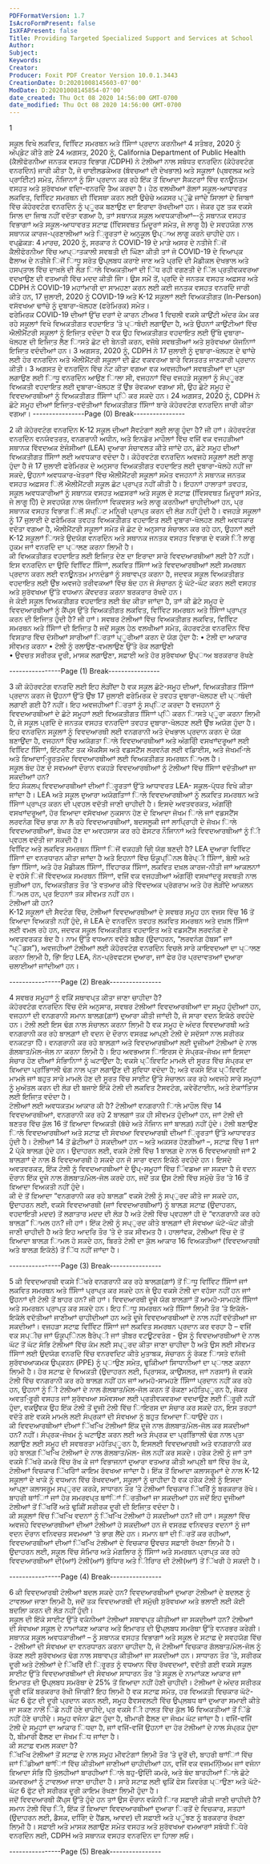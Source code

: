 ```yaml
---
PDFFormatVersion: 1.7
IsAcroFormPresent: false
IsXFAPresent: false
Title: Providing Targeted Specialized Support and Services at School
Author: 
Subject: 
Keywords: 
Creator: 
Producer: Foxit PDF Creator Version 10.0.1.3443
CreationDate: D:20201008145603-07'00'
ModDate: D:20201008145854-07'00'
date_created: Thu Oct 08 2020 14:56:00 GMT-0700
date_modified: Thu Oct 08 2020 14:56:00 GMT-0700
---
```

 
 
 
  1 
 
ਸਕੂਲ ਵਿਖੇ ਲਕਵਿਤ, ਵਿਵਿਿਟ ਸਮਰਥਨ ਅਤੇ ਸੇਿਾਿਾਾਂ ਪ੍ਰਦਾਨ ਕਰਨੀਆਾਂ 
4 ਸਤੰਬਰ, 2020 ਨੂੰ ਅੱਪ੍ਡੇਟ ਕੀਤੇ ਗਏ 
24 ਅਗਸਤ, 2020 ਨੂੰ, California Department of Public Health (ਕੈਲੀਫੋਰਨੀਆ ਜਨਤਕ ਵਸਹਤ ਵਿਭਾਗ 
/CDPH) ਨੇ ਟੋਲੀਆਾਂ ਨਾਲ ਸਬੰਧਤ ਵਨਰਦੇਿਨ (ਕੋਹੋਰਵਟੰਗ ਵਨਰਦੇਿਨ) ਜਾਰੀ ਕੀਤਾ ਹੈ, ਜੋ ਚਾਈਲਡਕੇਅਰ (ਬੱਵਚਆਾਂ ਦੀ 
ਦੇਖਭਾਲ) ਅਤੇ ਸਕੂਲਾਾਂ (ਪ੍ਬਵਲਕ ਅਤੇ ਪ੍ਰਾਈਿੇਟ) ਸਮੇਤ, ਨੌਜਿਾਨਾਾਂ ਨੂੰ ਸੇਿਾ ਪ੍ਰਦਾਨ ਕਰ ਰਹੇ ਇੱਕ ਤੋਂ ਵ਼ਿਆਦਾ ਸੈਕਟਰਾਾਂ ਵਿੱਚ 
ਵਨਊਨਤਮ ਵਸਹਤ ਅਤੇ ਸੁਰੱਵਖਆ ਵਦਿਾ-ਵਨਰਦੇਿ ਤੈਅ ਕਰਦਾ ਹੈ। ਹੇਠ ਵਲਖੀਆਾਂ ਗੱਲਾਾਂ ਸਕੂਲ-ਆਧਾਵਰਤ ਲਕਵਿਤ, ਵਿਵਿਿਟ 
ਸਮਰਥਨ ਦੀ ਵਿਿਸਥਾ ਕਰਨ ਲਈ ਉਚੇਚੇ ਅਕਸਰ ਪ੍ੁੱਛੇ ਜਾਾਂਦੇ ਸਿਾਲਾਾਂ ਦੇ ਜਿਾਬਾਾਂ ਵਿੱਚ ਕੋਹੋਰਵਟੰਗ ਵਨਰਦੇਿਨ ਨੂੰ ਪ੍ੂਰਕ 
ਬਣਾਉਣ ਦਾ ਇਰਾਦਾ ਰੱਖਦੀਆਾਂ ਹਨ।  ਜੇਕਰ ਹੁਣ ਤਕ ਵਕਸੇ ਸਿਾਲ ਦਾ ਜਿਾਬ ਨਹੀਂ ਵਦੱਤਾ ਵਗਆ ਹੈ, ਤਾਾਂ ਸਥਾਨਕ ਸਕੂਲ 
ਅਵਧਕਾਰੀਆਾਂ–-ਨੂੰ ਸਥਾਨਕ ਵਸਹਤ ਵਿਭਾਗਾਾਂ ਅਤੇ ਸਕੂਲ-ਆਧਾਵਰਤ ਸਟਾਫ਼ (ਵਿਿਸਵਥਤ ਮ਼ਿਦੂਰਾਾਂ ਸਮੇਤ, ਜੇ ਲਾਗੂ ਹੈ) ਦੇ 
ਸਵਹਯੋਗ ਨਾਲ ਸਥਾਨਕ ਕਾਰਜ-ਪ੍ਰਣਾਲੀਆਾਂ ਅਤੇ ਼ਿਰੂਰਤਾਾਂ ਦੇ ਅਨੁਕੂਲ ਉਪ੍ਾਅ ਲਾਗੂ ਕਰਨੇ ਚਾਹੀਦੇ  ਹਨ।  
ਵਪ੍ਛੋਕੜ: 4 ਮਾਰਚ, 2020 ਨੂੰ, ਸਰਕਾਰ ਨੇ COVID-19 ਦੇ ਮਾੜੇ ਅਸਰ ਦੇ ਨਤੀਜੇ ਿਜੋਂ ਕੈਲੀਫੋਰਨੀਆ ਵਿੱਚ ਆਪ੍ਾਤਕਾਲੀ 
ਸਵਥਤੀ ਦੀ ਘੋਿਣਾ ਕੀਤੀ ਤਾਾਂ ਜੋ COVID-19 ਦੇ ਵਿਆਪ੍ਕ ਫੈਲਾਅ ਦੇ ਨਤੀਜੇ ਿਜੋਂ ਿਾਧੂ ਸਰੋਤ ਉਪ੍ਲਬਧ ਕਰਾਏ ਜਾਣ ਅਤੇ 
ਪ੍ਰਦੇਿ ਦੀ ਮੈਡੀਕਲ ਦੇਖਭਾਲ ਅਤੇ ਹਸਪ੍ਤਾਲ ਵਿੱਚ ਦਾਖ਼ਲੇ ਦੀ ਲੋੜ ਿਾਲੇ ਵਿਅਕਤੀਆਾਂ ਦੀ ਿੱਧ ਰਹੀ ਵਗਣਤੀ ਦੇ ਿੱਲ 
ਪ੍ਰਤੀਵਕਵਰਆ ਵਦਖਾਉਣ ਦੀ ਵਤਆਰੀ ਵਿੱਚ ਮਦਦ ਕੀਤੀ ਜਾਿੇ। ਉਸ ਸਮੇਂ ਤੋਂ, ਪ੍ਰਦੇਿ ਦੇ ਜਨਤਕ ਵਸਹਤ ਅਫ਼ਸਰ ਅਤੇ CDPH 
ਨੇ COVID-19 ਮਹਾਾਂਮਾਰੀ ਦਾ ਸਾਮਹਣਾ ਕਰਨ ਲਈ ਕਈ ਜਨਤਕ ਵਸਹਤ ਵਨਰਦੇਿ ਜਾਰੀ ਕੀਤੇ ਹਨ, 17 ਜੁਲਾਈ, 2020 ਨੂੰ 
COVID-19 ਅਤੇ K-12 ਸਕੂਲਾਾਂ ਲਈ ਵਿਅਕਤੀਗਤ (In-Person) ਵਸੱਵਖਆ ਢਾਾਂਚੇ ਨੂੰ ਦੁਬਾਰਾ-ਖੋਲਹਣ (ਫਰੇਮਿਰਕ) ਸਮੇਤ।   
ਫਰੇਮਿਰਕ COVID-19 ਦੀਆਾਂ ਉੱਚ ਦਰਾਾਂ ਦੇ ਕਾਰਨ ਟੀਅਰ 1 ਵਿਚਲੀ ਵਕਸੇ ਕਾਉਂਟੀ ਅੰਦਰ ਕੰਮ ਕਰ ਰਹੇ ਸਕੂਲਾਾਂ ਵਿਖੇ 
ਵਿਅਕਤੀਗਤ ਵਹਦਾਇਤ ‘ਤੇ ਪ੍ਾਬੰਦੀ ਲਗਾਉਂਦਾ ਹੈ, ਅਤੇ ਉਹਨਾਾਂ ਕਾਉਂਟੀਆਾਂ ਵਿੱਚ ਐਲੀਮੈਂਟਰੀ ਸਕੂਲਾਾਂ ਨੂੰ ਇਜਾ਼ਿਤ ਵਦੰਦਾ ਹੈ ਵਕ 
ਉਹ ਵਿਅਕਤੀਗਤ ਵਹਦਾਇਤ ਲਈ ਉੱਥੇ ਦੁਬਾਰਾ-ਖੋਲਹਣ ਦੀ ਇਜਾ਼ਿਤ ਲੈਣ ਿਾਸਤੇ ਛੋਟ ਦੀ ਬੇਨਤੀ ਕਰਨ, ਵਜੱਥੇ ਸਵਥਤੀਆਾਂ 
ਅਤੇ ਸੁਰੱਵਖਆ ਯੋਜਨਾਿਾਾਂ ਇਜਾ਼ਿਤ ਵਦੰਦੀਆਾਂ ਹਨ।  3 ਅਗਸਤ, 2020 ਨੂੰ, CDPH ਨੇ 17 ਜੁਲਾਈ ਨੂੰ ਦੁਬਾਰਾ-ਖੋਲਹਣ ਦੇ 
ਢਾਾਂਚੇ ਲਈ ਹੋਰ ਵਨਰਦੇਿਨ ਅਤੇ ਐਲੀਮੈਂਟਰੀ ਸਕੂਲਾਾਂ ਦੀ ਛੋਟ ਵਕਵਰਆ ਬਾਰੇ ਵਿਸਤਰਤ ਜਾਣਕਾਰੀ ਪ੍ਰਦਾਨ ਕੀਤੀ। 3 ਅਗਸਤ ਦੇ 
ਵਨਰਦੇਿਨ ਵਿੱਚ ਨੋਟ ਕੀਤਾ ਵਗਆ ਵਕ ਅਵਜਹੀਆਾਂ ਸਵਥਤੀਆਾਂ ਦਾ ਪ੍ਤਾ ਲਗਾਉਣ ਲਈ ਿਾਧੂ ਵਨਰਦੇਿਨ ਆਉਣ ਿਾਲਾ ਸੀ, 
ਵਜਹਨਾਾਂ ਵਿੱਚ ਵਜਹੜੇ ਸਕੂਲਾਾਂ ਨੂੰ ਸੰਪ੍ੂਰਣ ਵਿਅਕਤੀ ਵਹਦਾਇਤ ਲਈ ਦੁਬਾਰਾ-ਖੋਲਹਣ ਤੋਂ ਉੰਝ ਰੋਵਕਆ ਵਗਆ ਸੀ, ਉਹ ਛੋਟੇ ਸਮੂਹ 
ਦੇ ਵਿਵਦਆਰਥੀਆਾਂ ਨੂੰ ਵਿਅਕਤੀਗਤ ਸੇਿਾਿਾਾਂ ਪ੍ੇਿ ਕਰ ਸਕਦੇ ਹਨ।   24 ਅਗਸਤ, 2020 ਨੂੰ, CDPH ਨੇ ਛੋਟੇ ਸਮੂਹ ਦੀਆਾਂ 
ਇਜਾ਼ਿਤ-ਵਦੱਤੀਆਾਂ ਵਿਅਕਤੀਗਤ ਸੇਿਾਿਾਾਂ ਬਾਰੇ ਕੋਹੋਰਵਟੰਗ ਵਨਰਦੇਿਨ ਜਾਰੀ ਕੀਤਾ ਵਗਆ। 
----------------Page (0) Break----------------
 
 
 
  2 
ਕੀ ਕੋਹੋਰਵਟੰਗ ਵਨਰਦੇਿਨ K-12 ਸਕੂਲ ਦੀਆਾਂ ਸੈਵਟੰਗਾਾਂ ਲਈ ਲਾਗੂ ਹੁੰਦਾ ਹੈ? 
ਜੀ ਹਾਾਂ। ਕੋਹੋਰਵਟੰਗ ਵਨਰਦੇਿਨ ਵਨਯੰਵਤਰਤ, ਵਨਗਰਾਨੀ ਅਧੀਨ, ਅਤੇ ਇਨਡੋਰ ਮਾਹੌਲਾਾਂ ਵਿੱਚ ਵਜਿੇਂ ਵਕ ਵਜਹੜੀਆਾਂ ਸਥਾਨਕ 
ਵਿੱਵਦਅਕ ਏਜੰਸੀਆਾਂ (LEA) ਦੁਆਰਾ ਸੰਚਾਵਲਤ ਕੀਤੇ ਜਾਾਂਦੇ ਹਨ, ਛੋਟੇ ਸਮੂਹ ਦੀਆਾਂ ਵਿਅਕਤੀਗਤ ਸੇਿਾਿਾਾਂ ਲਈ ਅਵਧਕਾਰ 
ਵਦੰਦਾ ਹੈ। ਕੋਹੋਰਵਟੰਗ ਵਨਰਦੇਿਨ ਅਵਜਹੇ ਸਕੂਲਾਾਂ ਲਈ ਲਾਗੂ ਹੁੰਦਾ ਹੈ ਜੋ 17 ਜੁਲਾਈ ਫਰੇਮਿਰਕ ਦੇ ਅਨੁਸਾਰ ਵਿਅਕਤੀਗਤ 
ਵਹਦਾਇਤ ਲਈ ਦੁਬਾਰਾ-ਖੋਲਹੇ ਨਹੀਂ ਜਾ ਸਕਦੇ, ਉਹਨਾਾਂ ਅਵਧਕਾਰ-ਖੇਤਰਾਾਂ ਵਿੱਚ ਐਲੀਮੈਂਟਰੀ ਸਕੂਲਾਾਂ ਸਮੇਤ ਵਜਹਨਾਾਂ ਨੇ ਸਥਾਨਕ 
ਜਨਤਕ ਵਸਹਤ ਅਫ਼ਸਰ ਿਲੋਂ ਐਲੀਮੈਂਟਰੀ ਸਕੂਲ ਛੋਟ ਪ੍ਰਾਪ੍ਤ ਨਹੀਂ ਕੀਤੀ ਹੈ। ਇਹਨਾਾਂ ਹਾਲਾਤਾਾਂ ਤਵਹਤ, ਸਕੂਲ ਅਵਧਕਾਰੀਆਾਂ ਨੂੰ 
ਸਥਾਨਕ ਵਸਹਤ ਅਫ਼ਸਰਾਾਂ ਅਤੇ ਸਕੂਲ ਦੇ ਸਟਾਫ਼ (ਵਿਿਸਵਥਤ ਮ਼ਿਦੂਰਾਾਂ ਸਮੇਤ, ਜੇ ਲਾਗੂ ਹੋਿੇ) ਦੇ ਸਵਹਯੋਗ ਨਾਲ ਯੋਜਨਾਿਾਾਂ 
ਵਿਕਵਸਤ ਅਤੇ ਲਾਗੂ ਕਰਨੀਆਾਂ ਚਾਹੀਦੀਆਾਂ ਹਨ, ਪ੍ਰ ਸਥਾਨਕ ਵਸਹਤ ਵਿਭਾਗ ਿਲੋਂ ਸਪ੍ਿਟ ਮਨ਼ਿੂਰੀ ਪ੍ਰਾਪ੍ਤ ਕਰਨ ਦੀ ਲੋੜ 
ਨਹੀਂ ਹੁੰਦੀ ਹੈ। 
ਵਜਹੜੇ ਸਕੂਲਾਾਂ ਨੂੰ 17 ਜੁਲਾਈ ਦੇ ਫਰੇਮਿਰਕ ਤਵਹਤ ਵਿਅਕਤੀਗਤ ਵਹਦਾਇਤ ਲਈ ਦੁਬਾਰਾ-ਖੋਲਹਣ ਲਈ ਅਵਧਕਾਰ ਵਦੱਤਾ ਵਗਆ 
ਹੈ, ਐਲੀਮੈਂਟਰੀ ਸਕੂਲਾਾਂ ਸਮੇਤ ਜੋ ਛੋਟ ਦੇ ਅਨੁਸਾਰ ਸੰਚਾਲਨ ਕਰ ਰਹੇ ਹਨ, ਉਹਨਾਾਂ ਲਈ K-12 ਸਕੂਲਾਾਂ ਿਾਸਤੇ ਉਦਯੋਗ 
ਵਨਰਦੇਿਨ ਅਤੇ ਸਥਾਨਕ ਜਨਤਕ ਵਸਹਤ ਵਿਭਾਗ ਦੇ ਵਕਸੇ ਿੀ ਲਾਗੂ ਹੁਕਮ ਜਾਾਂ ਵਨਰਦੇਿ ਦਾ ਪ੍ਾਲਣ ਕਰਨਾ ਲਾ਼ਿਮੀ ਹੈ।  
ਕੀ ਵਿਅਕਤੀਗਤ ਵਹਦਾਇਤ ਲਈ ਇਜਾ਼ਿਤ ਦੇਣ ਦਾ ਇਰਾਦਾ ਸਾਰੇ ਵਿਵਦਆਰਥੀਆਾਂ ਲਈ ਹੈ? 
ਨਹੀਂ। ਇਸ ਵਨਰਦੇਿਨ ਦਾ ਉਦੇਿ ਵਿਵਿਿਟ ਸੇਿਾਿਾਾਂ, ਲਕਵਿਤ ਸੇਿਾਿਾਾਂ ਅਤੇ ਵਿਵਦਆਰਥੀਆਾਂ ਲਈ ਸਮਰਥਨ ਪ੍ਰਦਾਨ ਕਰਨ 
ਲਈ ਵਨਊਨਤਮ ਮਾਨਦੰਡਾਾਂ ਨੂੰ ਸਥਾਵਪ੍ਤ ਕਰਨਾ ਹੈ, ਜਦਵਕ ਸਕੂਲ ਵਿਅਕਤੀਗਤ ਵਹਦਾਇਤ ਲਈ ਉੰਝ ਅਵਜਹੇ ਤਰੀਵਕਆਾਂ ਵਿੱਚ 
ਬੰਦ ਹਨ ਜੋ ਸੰਚਾਰਨ ਨੂੰ ਘੱਟੋ-ਘੱਟ ਕਰਨ ਲਈ ਵਸਹਤ ਅਤੇ ਸੁਰੱਵਖਆ ਉੱਤੇ ਵਧਆਨ ਕੇਂਵਦਰਤ ਕਰਨਾ ਬਰਕਰਾਰ ਰੱਖਦੇ ਹਨ।  
ਜੇ ਕੋਈ ਸਕੂਲ ਵਿਅਕਤੀਗਤ ਵਹਦਾਇਤ ਲਈ ਬੰਦ ਕੀਤਾ ਜਾਾਂਦਾ ਹੈ, ਤਾਾਂ ਕੀ ਛੋਟੇ ਸਮੂਹ ਦੇ ਵਿਵਦਆਰਥੀਆਾਂ ਨੂੰ ਕੈਂਪ੍ਸ ਉੱਤੇ 
ਵਿਅਕਤੀਗਤ ਲਕਵਿਤ, ਵਿਵਿਿਟ ਸਮਰਥਨ ਅਤੇ ਸੇਿਾਿਾਾਂ ਪ੍ਰਾਪ੍ਤ ਕਰਨ ਦੀ ਇਜਾ਼ਿਤ ਹੁੰਦੀ ਹੈ? 
ਜੀ ਹਾਾਂ। ਸਵਥਰ ਟੋਲੀਆਾਂ ਵਿੱਚ ਵਿਅਕਤੀਗਤ ਲਕਵਿਤ, ਵਿਵਿਿਟ ਸਮਰਥਨ ਅਤੇ ਸੇਿਾਿਾਾਂ ਦੀ ਇਜਾ਼ਿਤ ਹੈ ਜਦੋਂ ਸਕੂਲ ਹੇਠ 
ਵਲਖੀਆਾਂ ਸਮੇਤ, ਕੋਹਰਵਟੰਗ ਵਨਰਦੇਿਨ ਵਿੱਚ ਵਿਸਤਾਰ ਵਿੱਚ ਦੱਸੀਆਾਂ ਸਾਰੀਆਾਂ ਿਰਤਾਾਂ ਪ੍ੂਰੀਆਾਂ ਕਰਨ ਦੇ ਯੋਗ ਹੁੰਦਾ ਹੈ: 
• ਟੋਲੀ ਦਾ ਆਕਾਰ ਸੀਵਮਤ ਕਰਨਾ 
• ਟੋਲੀ ਨੂੰ ਰਲਾਉਣ-ਵਮਲਾਉਣ ਉੱਤੇ ਰੋਕ ਲਗਾਉਣੀ  
• ਉਵਚਤ ਸਰੀਰਕ ਦੂਰੀ, ਮਾਸਕ ਲਗਾਉਣਾ, ਸਫ਼ਾਈ ਅਤੇ ਹੋਰ ਸੁਰੱਵਖਆ ਉਪ੍ਾਅ ਬਰਕਰਾਰ ਰੱਖਣੇ  
 
 
----------------Page (1) Break----------------
 
 
 
  3 
ਕੀ ਕੋਹੋਰਵਟੰਗ ਵਨਰਦੇਿ ਲਈ ਇਹ ਲੋੜੀਂਦਾ ਹੈ ਵਕ ਸਕੂਲ ਛੋਟੇ-ਸਮੂਹ ਦੀਆਾਂ, ਵਿਅਕਤੀਗਤ ਸੇਿਾਿਾਾਂ ਪ੍ਰਦਾਨ ਕਰਨ ਜੇ ਉਹਨਾਾਂ 
ਉੱਤੇ ਉੰਝ 17 ਜੁਲਾਈ ਫਰੇਮਿਰਕ ਦੇ ਤਵਹਤ ਦੁਬਾਰਾ-ਖੋਲਹਣ ਦੀ ਪ੍ਾਬੰਦੀ ਲਗਾਈ ਗਈ ਹੈ? 
ਨਹੀਂ। ਇਹ ਅਵਜਹੀਆਾਂ ਿਰਤਾਾਂ ਨੂੰ ਸਪ੍ਿਟ ਕਰਦਾ ਹੈ ਵਜਹਨਾਾਂ ਨੂੰ ਵਿਵਦਆਰਥੀਆਾਂ ਦੇ ਛੋਟੇ ਸਮੂਹਾਾਂ ਲਈ ਵਿਅਕਤੀਗਤ ਸੇਿਾਿਾਾਂ ਪ੍ੇਿ 
ਕਰਨ ਿਾਸਤੇ ਪ੍ੂਰਾ ਕਰਨਾ ਲਾ਼ਿਮੀ ਹੈ, ਜੇ ਸਕੂਲ ਪ੍ਰਦੇਿ ਦੇ ਜਨਤਕ ਵਸਹਤ ਵਨਰਦੇਿਾਾਂ ਤਵਹਤ ਦੁਬਾਰਾ-ਖੋਲਹਣ ਲਈ ਉੰਝ ਅਯੋਗ 
ਹੁੰਦਾ ਹੈ। ਇਹ ਵਨਰਦੇਿਨ ਸਕੂਲਾਾਂ ਨੂੰ ਵਿਵਦਆਰਥੀ ਲਈ ਵਨਗਰਾਨੀ ਅਤੇ ਦੇਖਭਾਲ ਪ੍ਰਦਾਨ ਕਰਨ ਦੇ ਯੋਗ ਬਣਾਉਂਦਾ ਹੈ, ਵਜਹਨਾਾਂ 
ਵਿੱਚ ਅਯੋਗਤਾ ਿਾਲੇ ਵਿਵਦਆਰਥੀਆਾਂ ਅਤੇ ਅੰਗਰੇ਼ਿੀ ਵਸਖਾਾਂਦਰੂਆਾਂ ਲਈ ਵਿਵਿਿਟ ਸੇਿਾਿਾਾਂ, ਇੰਟਰਨੈੱਟ ਤਕ ਐਕਸੈਸ ਅਤੇ 
ਵਡਸਟੈਂਸ ਲਰਵਨੰਗ ਲਈ ਵਡਿਾਈਸ, ਅਤੇ ਜੋਖਮ-ਿਾਲੇ ਅਤੇ ਵ਼ਿਆਦਾ-਼ਿਰੂਰਤਮੰਦ ਵਿਵਦਆਰਥੀਆਾਂ ਲਈ ਵਿਅਕਤੀਗਤ 
ਸਮਰਥਨ ਿਾਮਲ ਹੈ।  
ਸਕੂਲ ਬੰਦ ਹੋਣ ਦੇ ਸਵਮਆਾਂ ਦੌਰਾਨ ਵਕਹੜੇ ਵਿਵਦਆਰਥੀਆਾਂ ਨੂੰ ਟੋਲੀਆਾਂ ਵਿੱਚ ਸੇਿਾਿਾਾਂ ਵਦੱਤੀਆਾਂ ਜਾ ਸਕਦੀਆਾਂ ਹਨ?  
ਇਹ ਸੰਕਲਪ੍ ਵਿਵਦਆਰਥੀਆਾਂ ਦੀਆਾਂ ਼ਿਰੂਰਤਾਾਂ ਉੱਤੇ ਆਧਾਵਰਤ LEA- ਸਕੂਲ-ਪ੍ੱਧਰ ਵਿਖੇ ਕੀਤਾ ਜਾਾਂਦਾ ਹੈ। LEA ਅਤੇ ਸਕੂਲ 
ਦੁਆਰਾ ਅਯੋਗਤਾਿਾਾਂ ਿਾਲੇ ਵਿਵਦਆਰਥੀਆਾਂ ਨੂੰ ਲਕਵਿਤ ਸਮਰਥਨ ਅਤੇ ਸੇਿਾਿਾਾਂ ਪ੍ਰਾਪ੍ਤ ਕਰਨ ਦੀ ਪ੍ਵਹਲ ਵਦੱਤੀ ਜਾਣੀ ਚਾਹੀਦੀ 
ਹੈ।  ਇਸਦੇ ਅਵਤਵਰਕਤ, ਅੰਗਰੇ਼ਿੀ ਵਸਖਾਾਂਦਰੂਆਾਂ, ਹੋਰ ਵ਼ਿਆਦਾ ਵਸੱਵਖਆ ਨੁਕਸਾਨ ਹੋਣ ਦੇ ਵ਼ਿਆਦਾ ਜੋਖਮ ਿਾਲੇ ਜਾਾਂ ਵਡਸਟੈਂਸ 
ਲਰਵਨੰਗ ਵਿੱਚ ਭਾਗ ਨਾ ਲੈ ਰਹੇ ਵਿਵਦਆਰਥੀਆਾਂ, ਬਦਸਲੂਕੀ ਜਾਾਂ ਲਾਪ੍ਰਿਾਹੀ ਦੇ ਜੋਖਮ ਿਾਲੇ ਵਿਵਦਆਰਥੀਆਾਂ, ਬੇਘਰ ਹੋਣ ਦਾ 
ਅਵਹਸਾਸ ਕਰ ਰਹੇ ਫੋਸਟਰ ਨੌਜਿਾਨਾਾਂ ਅਤੇ ਵਿਵਦਆਰਥੀਆਾਂ ਨੂੰ ਿੀ ਪ੍ਵਹਲ ਵਦੱਤੀ ਜਾ ਸਕਦੀ ਹੈ।   
ਵਿਵਿਿਟ ਅਤੇ ਲਕਵਿਤ ਸਮਰਥਨ ਸੇਿਾਿਾਾਂ ਿਜੋਂ ਵਕਹੜੀ ਚੀ਼ਿ ਯੋਗ ਬਣਦੀ ਹੈ? 
LEA ਦੁਆਰਾ ਵਿਵਿਿਟ ਸੇਿਾਿਾਾਂ ਦਾ ਵਨਰਧਾਰਨ ਕੀਤਾ ਜਾਾਂਦਾ ਹੈ ਅਤੇ ਇਹਨਾਾਂ ਵਿੱਚ ਓਕੂਪ੍ੇਿਨਲ ਥੈਰੇਪ੍ੀ ਸੇਿਾਿਾਾਂ, ਬੋਲੀ ਅਤੇ 
ਭਾਿਾ ਸੇਿਾਿਾਾਂ, ਅਤੇ ਹੋਰ ਮੈਡੀਕਲ ਸੇਿਾਿਾਾਂ, ਵਿਿਹਾਰਕ ਸੇਿਾਿਾਾਂ, ਲਕਵਿਤ ਦਖ਼ਲ ਕਾਰਜ-ਨੀਤੀ ਜਾਾਂ ਆਕਲਨਾਾਂ ਦੇ ਵਹੱਸੇ ਿਜੋਂ 
ਵਿੱਵਦਅਕ ਸਮਰਥਨ ਸੇਿਾਿਾਾਂ, ਵਜਿੇਂ ਵਕ ਵਜਹੜੀਆਾਂ ਅੰਗਰੇ਼ਿੀ ਵਸਖਾਾਂਦਰੂ ਸਵਥਤੀ ਨਾਲ ਜੁੜੀਆਾਂ ਹਨ, ਵਿਅਕਤੀਗਤ ਤੌਰ ‘ਤੇ 
ਵਤਆਰ ਕੀਤੇ ਵਿੱਵਦਅਕ ਪ੍ਰੋਗਰਾਮ ਅਤੇ ਹੋਰ ਲੋੜੀਂਦੇ ਆਕਲਨ ਿਾਮਲ ਹਨ, ਪ੍ਰ ਇਹਨਾਾਂ ਤਕ ਸੀਵਮਤ ਨਹੀਂ ਹਨ।  
ਟੋਲੀਆਾਂ ਕੀ ਹਨ?  
K-12 ਸਕੂਲਾਾਂ ਦੀ ਸੈਵਟੰਗ ਵਿੱਚ, ਟੋਲੀਆਾਂ ਵਿਵਦਆਰਥੀਆਾਂ ਦੇ ਸਵਥਰ ਸਮੂਹ ਹਨ ਵਜਸ ਵਿੱਚ 16 ਤੋਂ ਵ਼ਿਆਦਾ ਵਿਅਕਤੀ ਨਹੀਂ 
ਹੁੰਦੇ, ਜੋ LEA ਦੇ ਵਨਰਦੇਿਨ ਤਵਹਤ ਲਕਵਿਤ ਸਮਰਥਨ ਅਤੇ ਦਖ਼ਲ ਸੇਿਾਿਾਾਂ ਲਈ ਵਮਲ ਰਹੇ ਹਨ, ਜਦਵਕ ਸਕੂਲ ਵਿਅਕਤੀਗਤ 
ਵਹਦਾਇਤ ਅਤੇ ਵਡਸਟੈਂਸ ਲਰਵਨੰਗ ਦੇ ਅਵਤਵਰਕਤ ਬੰਦ ਹੈ। ਨਾਮ ਉੱਤੇ ਵਧਆਨ ਵਦੱਤੇ ਬਗੈਰ (ਉਦਾਹਰਨ, “ਲਰਵਨੰਗ ਹੱਬਸ” ਜਾਾਂ 
“ਪ੍ੋਡਸ”), ਅਵਜਹੀਆਾਂ ਟੋਲੀਆਾਂ ਲਈ ਕੋਹੋਰਵਟੰਗ ਵਨਰਦੇਿਨ ਵਿਚਲੇ ਸਾਰੇ ਕਾਇਵਦਆਾਂ ਦਾ ਪ੍ਾਲਣ ਕਰਨਾ ਲਾ਼ਿਮੀ ਹੈ, ਭਾਿੇਂ ਇਹ 
LEA, ਨੋਨ-ਪ੍ਰੋਵਫਟਸ ਦੁਆਰਾ, ਜਾਾਂ ਫੇਰ ਹੋਰ ਪ੍ਰਦਾਵਤਆਾਂ ਦੁਆਰਾ ਚਲਾਈਆਾਂ ਜਾਾਂਦੀਆਾਂ ਹਨ। 
 
 
----------------Page (2) Break----------------
 
 
 
  4 
ਸਵਥਰ ਸਮੂਹਾਾਂ ਨੂੰ ਵਕਿੇਂ ਸਥਾਵਪ੍ਤ ਕੀਤਾ ਜਾਣਾ ਚਾਹੀਦਾ ਹੈ?   
ਕੋਹੋਰਵਟੰਗ ਵਨਰਦੇਿਨ ਵਿੱਚ ਦੱਸੇ ਅਨੁਸਾਰ, ਸਵਥਰ ਟੋਲੀਆਾਂ ਵਿਵਦਆਰਥੀਆਾਂ ਦਾ ਸਮੂਹ ਹੁੰਦੀਆਾਂ ਹਨ, ਵਜਹਨਾਾਂ ਦੀ ਵਨਗਰਾਨੀ 
ਸਮਾਨ ਬਾਲਗ਼(ਗ਼ਾਾਂ) ਦੁਆਰਾ ਕੀਤੀ ਜਾਾਂਦੀ ਹੈ, ਜੋ ਸਾਰਾ ਵਦਨ ਇਕੱਠੇ ਰਵਹੰਦੇ ਹਨ। ਟੋਲੀ ਲਈ ਇਸ ਢੰਗ ਨਾਲ ਸੰਚਾਲਨ ਕਰਨਾ 
ਲਾ਼ਿਮੀ ਹੈ ਵਕ ਸਮੂਹ ਦੇ ਅੰਦਰ ਵਿਵਦਆਰਥੀ ਅਤੇ ਵਨਗਰਾਨੀ ਕਰ ਰਹੇ ਬਾਲਗ਼ਾਾਂ ਦੀ ਵਦਨ ਦੇ ਦੌਰਾਨ ਵਸਰਫ਼ ਆਪ੍ਣੀ ਟੋਲੀ ਦੇ 
ਸਦੱਸਾਾਂ ਨਾਲ ਸਰੀਰਕ ਵਨਕਟਤਾ ਹੋਿੇ।  ਵਨਗਰਾਨੀ ਕਰ ਰਹੇ ਬਾਲਗ਼ਾਾਂ ਅਤੇ ਵਿਵਦਆਰਥੀਆਾਂ ਲਈ ਦੂਜੀਆਾਂ ਟੋਲੀਆਾਂ ਦੇ ਨਾਲ 
ਗੱਲਬਾਤ/ਮੇਲ-ਜੋਲ ਨਾ ਕਰਨਾ ਲਾ਼ਿਮੀ ਹੈ। ਇਹ ਅਵਭਆਸ ਿਾਇਰਸ ਦੇ ਸੰਪ੍ਰਕ-ਜੋਖਮ ਜਾਾਂ ਇਸਦਾ ਸੰਚਾਰ ਹੋਣ ਦੀਆਾਂ 
ਸੰਭਾਿਨਾਿਾਾਂ ਨੂੰ ਘਟਾਉਂਦਾ ਹੈ; ਵਕਸੇ ਪ੍ੋਵ਼ਿਵਟਿ ਮਾਮਲੇ ਦੀ ਸੂਰਤ ਵਿੱਚ ਸੰਪ੍ਰਕ ਦਾ ਵ਼ਿਆਦਾ ਪ੍ਰਭਾਿਿਾਲੀ ਢੰਗ ਨਾਲ ਪ੍ਤਾ 
ਲਗਾਉਣ ਦੀ ਸੁਵਿਧਾ ਵਦੰਦਾ ਹੈ; ਅਤੇ ਵਕਸੇ ਇੱਕ ਪ੍ੋਵ਼ਿਵਟਿ ਮਾਮਲੇ ਜਾਾਂ ਬਹੁਤ ਸਾਰੇ ਮਾਮਲੇ ਹੋਣ ਦੀ ਸੂਰਤ ਵਿੱਚ ਸਾਈਟ ਉੱਤੇ 
ਸੰਚਾਲਨ ਕਰ ਰਹੇ ਅਵਜਹੇ ਸਾਰੇ ਸਮੂਹਾਾਂ ਨੂੰ ਮੁਅੱਤਲ ਕਰਨ ਦੀ ਲੋੜ ਦੀ ਬਜਾਏ ਇੱਕੋ ਟੋਲੀ ਦੀ ਲਕਵਿਤ ਟੈਸਵਟੰਗ, ਕਵੇਰੇਂਟਾਈਨ, 
ਅਤੇ ਏਕਾਾਂਤਿਾਸ ਲਈ ਇਜਾ਼ਿਤ ਵਦੰਦਾ ਹੈ।  
ਟੋਲੀਆਾਂ ਲਈ ਅਵਧਕਤਮ ਆਕਾਰ ਕੀ ਹੈ? 
ਟੋਲੀਆਾਂ ਵਨਗਰਾਨੀ ਿਾਲੇ ਮਾਹੌਲ ਵਿੱਚ 14 ਵਿਵਦਆਰਥੀਆਾਂ, ਵਨਗਰਾਨੀ ਕਰ ਰਹੇ 2 ਬਾਲਗਾਾਂ ਤਕ ਹੀ ਸੀਵਮਤ ਹੁੰਦੀਆਾਂ ਹਨ, ਜਾਾਂ 
ਟੋਲੀ ਦੀ ਬਣਤਰ ਵਿੱਚ ਕੁੱਲ 16 ਤੋਂ ਵ਼ਿਆਦਾ ਵਿਅਕਤੀ (ਬੱਚੇ ਅਤੇ ਨੌਜਿਾਨ ਜਾਾਂ ਬਾਲਗ਼) ਨਹੀਂ ਹੁੰਦੇ।  ਟੋਲੀ ਬਣਾਉਣ ਿਾਲੇ 
ਵਿਵਦਆਰਥੀਆਾਂ ਅਤੇ ਸਟਾਫ਼ ਦੀ ਸੰਵਖਆ ਵਿਵਦਆਰਥੀ ਦੀਆਾਂ ਼ਿਰੂਰਤਾਾਂ ਉੱਤੇ ਆਧਾਵਰਤ ਹੁੰਦੀ ਹੈ। ਟੋਲੀਆਾਂ 14 ਤੋਂ ਛੋਟੀਆਾਂ ਹੋ 
ਸਕਦੀਆਾਂ ਹਨ – ਅਤੇ ਅਕਸਰ ਹੋਣਗੀਆਾਂ –, ਸਟਾਫ਼ ਵਿੱਚ 1 ਜਾਾਂ 2 ਪ੍ੱਕੇ ਬਾਲਗ਼ ਹੁੰਦੇ ਹਨ। ਉਦਾਹਰਨ ਲਈ, ਵਕਸੇ ਟੋਲੀ ਵਿੱਚ 
1 ਬਾਲਗ਼ ਦੇ ਨਾਲ 6 ਵਿਵਦਆਰਥੀ ਜਾਾਂ 2 ਬਾਲਗ਼ਾਾਂ ਦੇ ਨਾਲ 8 ਵਿਵਦਆਰਥੀ ਹੋ ਸਕਦੇ ਹਨ ਜੋ ਸਾਰਾ ਵਦਨ ਇਕੱਠੇ ਰਵਹੰਦੇ ਹਨ। 
ਇਸਦੇ ਅਵਤਵਰਕਤ, ਇੱਕ ਟੋਲੀ ਨੂੰ ਵਿਵਦਆਰਥੀਆਾਂ ਦੇ ਉਪ੍-ਸਮੂਹਾਾਂ ਵਿੱਚ ਿੰਵਡਆ ਜਾ ਸਕਦਾ ਹੈ ਜੋ ਵਦਨ ਦੌਰਾਨ ਇੱਕ ਦੂਜੇ ਨਾਲ 
ਗੱਲਬਾਤ/ਮੇਲ-ਜੋਲ ਕਰਦੇ ਹਨ, ਜਦੋਂ ਤਕ ਉਸ ਟੋਲੀ ਵਿੱਚ ਸਮੁੱਚੇ ਤੌਰ ‘ਤੇ 16 ਤੋਂ ਵ਼ਿਆਦਾ ਵਿਅਕਤੀ ਨਹੀਂ ਹੁੰਦੇ।    
ਕੀ ਦੋ ਤੋਂ ਵ਼ਿਆਦਾ “ਵਨਗਰਾਨੀ ਕਰ ਰਹੇ ਬਾਲਗ਼” ਵਕਸੇ ਟੋਲੀ ਨੂੰ ਸਪ੍ੁਰਦ ਕੀਤੇ ਜਾ ਸਕਦੇ ਹਨ, ਉਦਾਹਰਨ ਲਈ, ਵਕਸੇ 
ਵਿਵਦਆਰਥੀ (ਜਾਾਂ ਵਿਵਦਆਰਥੀਆਾਂ) ਨੂੰ ਬਾਲਗ਼ ਸਟਾਫ਼ (ਉਦਾਹਰਨ, ਵਹਦਾਇਤੀ ਮਦਦ) ਤੋਂ ਲਗਾਤਾਰ ਮਦਦ ਦੀ ਲੋੜ ਹੈ ਅਤੇ 
ਟੋਲੀ ਵਿੱਚ ਪ੍ਵਹਲਾਾਂ ਹੀ ਦੋ “ਵਨਗਰਾਨੀ ਕਰ ਰਹੇ ਬਾਲਗ਼” ਿਾਮਲ ਹਨ? 
ਜੀ ਹਾਾਂ। ਇੱਕ ਟੋਲੀ ਨੂੰ ਸਪ੍ੁਰਦ ਕੀਤੇ ਬਾਲਗ਼ਾਾਂ ਦੀ ਸੰਵਖਆ ਘੱਟੋ-ਘੱਟ ਕੀਤੀ ਜਾਣੀ ਚਾਹੀਦੀ ਹੈ ਅਤੇ ਇਹ ਆਦਰਿ ਤੌਰ ‘ਤੇ ਦੋ ਤਕ 
ਸੀਵਮਤ ਹੈ। ਹਾਲਾਾਂਵਕ, ਟੋਲੀਆਾਂ ਵਿੱਚ ਦੋ ਤੋਂ ਵ਼ਿਆਦਾ ਬਾਲਗ਼ ਿਾਮਲ ਹੋ ਸਕਦੇ ਹਨ, ਬਿਰਤੇ ਟੋਲੀ ਦਾ ਕੁੱਲ ਆਕਾਰ 16 
ਵਿਅਕਤੀਆਾਂ (ਵਿਵਦਆਰਥੀ ਅਤੇ ਬਾਲਗ਼ ਇਕੱਠੇ) ਤੋਂ ਿੱਧ ਨਹੀਂ ਜਾਾਂਦਾ ਹੈ। 
 
 
----------------Page (3) Break----------------
 
 
 
  5 
ਕੀ ਵਿਵਦਆਰਥੀ ਵਕਸੇ ਿੱਖਰੇ ਵਨਗਰਾਨੀ ਕਰ ਰਹੇ ਬਾਲਗ਼(ਗਾਾਂ) ਤੋਂ ਿਾਧੂ ਵਿਵਿਿਟ ਸੇਿਾਿਾਾਂ ਜਾਾਂ ਲਕਵਿਤ ਸਮਰਥਨ ਅਤੇ ਸੇਿਾਿਾਾਂ 
ਪ੍ਰਾਪ੍ਤ ਕਰ ਸਕਦੇ ਹਨ ਜੇ ਉਹ ਵਕਸੇ ਟੋਲੀ ਦਾ ਵਹੱਸਾ ਨਹੀਂ ਹਨ ਜਾਾਂ ਉਹਨਾਾਂ ਦੀ ਟੋਲੀ ਤੋਂ ਬਾਹਰ ਹਨ? 
ਜੀ ਹਾਾਂ। ਵਿਵਦਆਰਥੀ ਦੂਜੇ ਯੋਗ ਬਾਲਗ਼ਾਾਂ ਤੋਂ ਆਮਹੋ-ਸਾਮਹਣੇ ਸੇਿਾਿਾਾਂ ਅਤੇ ਸਮਰਥਨ ਪ੍ਰਾਪ੍ਤ ਕਰ ਸਕਦੇ ਹਨ। ਇਹ ਿਾਧੂ ਸਮਰਥਨ 
ਅਤੇ ਸੇਿਾਿਾਾਂ ਲਾ਼ਿਮੀ ਤੌਰ ‘ਤੇ ਇਕੱਲੇ-ਇਕੱਲੇ ਵਦੱਤੀਆਾਂ ਜਾਣੀਆਾਂ ਚਾਹੀਦੀਆਾਂ ਹਨ ਅਤੇ ਦੂਜੇ ਵਿਵਦਆਰਥੀਆਾਂ ਦੇ ਨਾਲ ਨਹੀਂ 
ਵਦੱਤੀਆਾਂ ਜਾ ਸਕਦੀਆਾਂ। ਵਜਹੜਾ ਸਟਾਫ਼ ਵਿਵਿਿਟ ਸੇਿਾਿਾਾਂ ਜਾਾਂ ਲਕਵਿਤ ਸਮਰਥਨ ਪ੍ਰਦਾਨ ਕਰ ਵਰਹਾ ਹੈ – ਵਜਿੇਂ ਵਕ ਸਪ੍ੀਚ ਜਾਾਂ 
ਓਕੂਪ੍ੇਿਨਲ ਥੈਰੇਪ੍ੀ ਜਾਾਂ ਤੀਬਰ ਵਟਊਟਵਰੰਗ - ਉਸ ਨੂੰ ਵਿਵਦਆਰਥੀਆਾਂ ਦੇ ਨਾਲ ਘੱਟ ਤੋਂ ਘੱਟ ਸੰਭਿ ਟੋਲੀਆਾਂ ਵਿੱਚ ਕੰਮ ਲਈ 
ਸਪ੍ੁਰਦ ਕੀਤਾ ਜਾਣਾ ਚਾਹੀਦਾ ਹੈ ਅਤੇ ਉਸ ਲਈ ਸੀਵਮਤ ਸੇਿਾਿਾਾਂ ਲਈ ਉਦਯੋਗ ਵਨਰਦੇਿ ਵਿੱਚ ਵਨਰਵਦਿਟ ਕੀਤੇ ਮੁਤਾਬਕ, 
ਸੰਚਾਰਨ ਨੂੰ ਰੋਕਣ ਿਾਸਤੇ ਵਨੱਜੀ ਸੁਰੱਵਖਆਕਮਕ ਉਪ੍ਕਰਨ (PPE) ਨੂੰ ਪ੍ਾਉਣ ਸਮੇਤ, ਢੁਕਿੀਆਾਂ ਸਾਿਧਾਨੀਆਾਂ ਦਾ ਪ੍ਾਲਣ 
ਕਰਨਾ ਲਾ਼ਿਮੀ ਹੈ।  ਹੋਰ ਸਟਾਫ਼ ਦੇ ਵਿਅਕਤੀ (ਉਦਾਹਰਨ ਲਈ, ਪ੍ਰਿਾਸਕ, ਕਾਉਂਸਲਰ, ਜਾਾਂ ਨਰਸਾਾਂ) ਜੋ ਵਕਸੇ ਟੋਲੀ ਵਿੱਚ 
ਵਨਗਰਾਨੀ ਕਰ ਰਹੇ ਬਾਲਗ਼ ਨਹੀਂ ਹਨ ਜਾਾਂ ਆਮਹੋ-ਸਾਮਹਣੇ ਸੇਿਾਿਾਾਂ ਪ੍ਰਦਾਨ ਨਹੀਂ ਕਰ ਰਹੇ ਹਨ, ਉਹਨਾਾਂ ਨੂੰ ਿੀ ਟੋਲੀਆਾਂ ਦੇ ਨਾਲ 
ਗੱਲਬਾਤ/ਮੇਲ-ਜੋਲ ਕਰਨ ਤੋਂ ਰੋਕਣਾ ਮਹੱਤਿਪ੍ੂਰਨ ਹੈ, ਜੇਕਰ ਅਵਤ-਼ਿਰੂਰੀ ਵਸਹਤ ਜਾਾਂ ਸੁਰੱਵਖਆ ਸਮੱਵਸਆ ਲਈ ਪ੍ਰਤੀਵਕਵਰਆ 
ਵਦਖਾਉਣ ਲਈ ਼ਿਰੂਰੀ ਨਹੀਂ ਹੁੰਦਾ, ਵਕਉਂਵਕ ਉਹ ਇੱਕ ਟੋਲੀ ਤੋਂ ਦੂਜੀ ਟੋਲੀ ਵਿੱਚ ਿਾਇਰਸ ਦਾ ਸੰਚਾਰ ਕਰ ਸਕਦੇ ਹਨ, ਇਸ 
ਤਰਹਾਾਂ ਵਦੱਤੇ ਗਏ ਵਕਸੇ ਮਾਮਲੇ ਲਈ ਸੰਪ੍ਰਕਾਾਂ ਦੀ ਸੰਵਖਆ ਨੂੰ ਬਹੁਤ ਵ਼ਿਆਦਾ ਿਧਾਉਂਦੇ ਹਨ।  
ਕੀ ਵਿਵਦਆਰਥੀਆਾਂ ਦੀਆਾਂ ਿੱਖ-ਿੱਖ ਟੋਲੀਆਾਂ ਇੱਕ ਦੂਜੇ ਨਾਲ ਗੱਲਬਾਤ/ਮੇਲ-ਜੋਲ ਕਰ ਸਕਦੀਆਾਂ ਹਨ? 
ਨਹੀਂ। ਸੰਪ੍ਰਕ-ਜੋਖਮ ਨੂੰ ਘਟਾਉਣ ਕਰਨ ਲਈ ਅਤੇ ਸੰਪ੍ਰਕ ਦਾ ਪ੍ਰਭਾਿਿਾਲੀ ਢੰਗ ਨਾਲ ਪ੍ਤਾ ਲਗਾਉਣ ਲਈ ਸਮੂਹ ਦੀ 
ਸਵਥਰਤਾ ਮਹੱਤਿਪ੍ੂਰਨ ਹੈ, ਇਸਲਈ ਵਿਵਦਆਰਥੀ ਅਤੇ ਵਨਗਰਾਨੀ ਕਰ ਰਹੇ ਬਾਲਗ਼ ਿੱਖ-ਿੱਖ ਟੋਲੀਆਾਂ ਦੇ ਨਾਲ ਗੱਲਬਾਤ/ਮੇਲ-
ਜੋਲ ਨਹੀਂ ਕਰ ਸਕਦੇ।   ਹਰੇਕ ਟੋਲੀ ਨੂੰ ਜਾਾਂ ਤਾਾਂ ਵਕਸੇ ਿੱਖਰੇ ਕਮਰੇ ਵਿੱਚ ਰੱਖ ਕੇ ਜਾਾਂ ਵਿਭਾਜਨਾਾਂ ਦੁਆਰਾ ਵਤਆਰ ਕੀਤੀ ਆਪ੍ਣੀ 
ਥਾਾਂ ਵਿੱਚ ਰੱਖ ਕੇ, ਟੋਲੀਆਾਂ ਵਿਚਕਾਰ ਿੱਖਰੇਿਾਾਂ ਕਾਇਮ ਰੱਵਖਆ ਜਾਾਂਦਾ ਹੈ। ਇੱਕ ਤੋਂ ਵ਼ਿਆਦਾ ਕਲਾਸਰੂਮਾਾਂ ਦੇ ਨਾਲ K-12 ਸਕੂਲਾਾਂ 
ਦੇ ਖਾਕੇ ਨੂੰ ਵਧਆਨ ਵਿੱਚ ਰੱਖਵਦਆਾਂ, ਸਕੂਲਾਾਂ ਨੂੰ ਚਾਹੀਦਾ ਹੈ ਵਕ ਹਰੇਕ ਟੋਲੀ ਨੂੰ ਇਸਦਾ ਆਪ੍ਣਾ ਕਲਾਸਰੂਮ ਸਪ੍ੁਰਦ ਕਰਕੇ, 
ਸਾਧਾਰਨ ਤੌਰ ‘ਤੇ ਟੋਲੀਆਾਂ ਵਿਚਕਾਰ ਿੱਖਰੇਿੇਂ ਨੂੰ ਬਰਕਰਾਰ ਰੱਖੇ। ਬਾਹਰੀ ਥਾਾਂਿਾਾਂ ਜਾਾਂ ਹੋਰ ਸਮਰਵਪ੍ਤ ਥਾਾਂਿਾਾਂ ਿਰਤੀਆਾਂ ਜਾ 
ਸਕਦੀਆਾਂ ਹਨ ਜਦੋਂ ਇਹ ਦੂਜੀਆਾਂ ਟੋਲੀਆਾਂ ਤੋਂ ਿੱਖਰੇਿੇਂ ਅਤੇ ਢੁਕਿੀਂ ਸਰੀਰਕ ਦੂਰੀ ਦੀ ਇਜਾ਼ਿਤ ਵਦੰਦਾ ਹੈ।   
ਕੀ ਸਕੂਲਾਾਂ ਵਿੱਚ ਿੱਖ-ਿੱਖ ਵਦਨਾਾਂ ਨੂੰ ਿੱਖ-ਿੱਖ ਟੋਲੀਆਾਂ ਹੋ ਸਕਦੀਆਾਂ ਹਨ? 
ਜੀ ਹਾਾਂ। ਸਕੂਲਾਾਂ ਵਿੱਚ ਅਵਜਹੇ ਵਿਵਦਆਰਥੀਆਾਂ ਦੀਆਾਂ ਟੋਲੀਆਾਂ ਹੋ ਸਕਦੀਆਾਂ ਹਨ ਜੋ ਵਸਰਫ਼ ਵਨਿਵਚਤ ਵਦਨਾਾਂ ਨੂੰ ਜਾਾਂ ਵਦਨ ਦੌਰਾਨ 
ਵਨਿਵਚਤ ਸਵਮਆਾਂ ‘ਤੇ ਭਾਗ ਲੈਂਦੇ ਹਨ।  ਸਮਾਨ ਥਾਾਂ ਦੀ ਿਰਤੋਂ ਕਰ ਰਹੀਆਾਂ, ਵਿਵਦਆਰਥੀਆਾਂ ਦੀਆਾਂ ਿੱਖ-ਿੱਖ ਟੋਲੀਆਾਂ ਦੇ 
ਵਿਚਕਾਰ ਉਵਚਤ ਸਫ਼ਾਈ ਰੱਖਣਾ ਲਾ਼ਿਮੀ ਹੈ। ਉਦਾਹਰਨ ਲਈ, ਸਕੂਲ ਵਿੱਚ ਸੋਮਿਾਰ ਅਤੇ ਮੰਗਲਿਾਰ ਨੂੰ ਸੇਿਾਿਾਾਂ ਅਤੇ ਸਮਰਥਨ 
ਪ੍ਰਾਪ੍ਤ ਕਰ ਰਹੇ ਵਿਵਦਆਰਥੀਆਾਂ ਦੀ(ਆਾਂ) ਟੋਲੀ(ਆਾਂ) ਬੁੱਧਿਾਰ ਅਤੇ ਿੀਰਿਾਰ ਦੀ ਟੋਲੀ(ਆਾਂ) ਤੋਂ ਿੱਖਰੀ ਹੋ ਸਕਦੀ ਹੈ।   
 
----------------Page (4) Break----------------
 
 
 
  6 
ਕੀ ਵਿਵਦਆਰਥੀ ਟੋਲੀਆਾਂ ਬਦਲ ਸਕਦੇ ਹਨ? 
ਵਿਵਦਆਰਥੀਆਾਂ ਦੁਆਰਾ ਟੋਲੀਆਾਂ ਦੇ ਬਦਲਣ ਨੂੰ ਟਾਵਲਆ ਜਾਣਾ ਲਾ਼ਿਮੀ ਹੈ, ਜਦੋਂ ਤਕ ਵਿਵਦਆਰਥੀ ਦੀ ਸਮੁੱਚੀ ਸੁਰੱਵਖਆ ਅਤੇ 
ਭਲਾਈ ਲਈ ਕੋਈ ਬਦਲਾਿ ਕਰਨ ਦੀ ਲੋੜ ਨਹੀਂ ਹੁੰਦੀ।  
ਸਕੂਲ ਦੀ ਇੱਕੋ ਸਾਈਟ ਉੱਤੇ ਵਕੰਨੀਆਾਂ ਟੋਲੀਆਾਂ ਸਥਾਵਪ੍ਤ ਕੀਤੀਆਾਂ ਜਾ ਸਕਦੀਆਾਂ ਹਨ? 
ਟੋਲੀਆਾਂ ਦੀ ਸੰਵਖਆ ਸਕੂਲ ਦੇ ਨਾਮਾਾਂਕਣ ਆਕਾਰ ਅਤੇ ਇਮਾਰਤ ਦੀ ਉਪ੍ਲਬਧ ਸਮਰੱਥਾ ਉੱਤੇ ਵਨਰਭਰ ਕਰੇਗੀ। ਸਥਾਨਕ ਸਕੂਲ 
ਅਵਧਕਾਰੀਆਾਂ – ਨੂੰ ਸਥਾਨਕ ਵਸਹਤ ਵਿਭਾਗਾਾਂ ਅਤੇ ਸਕੂਲ ਦੇ ਸਟਾਫ਼ ਦੇ ਸਵਹਯੋਗ ਵਿੱਚ - ਟੋਲੀਆਾਂ ਦੀ ਸੰਵਖਆ ਦਾ ਵਨਰਧਾਰਨ 
ਕਰਨਾ ਚਾਹੀਦਾ ਹੈ, ਜੋ ਟੋਲੀਆਾਂ ਵਿਚਕਾਰ ਗੱਲਬਾਤ/ਮੇਲ-ਜੋਲ ਨੂੰ ਰੋਕਣ ਲਈ ਸੁਰੱਵਖਅਤ ਢੰਗ ਨਾਲ ਸਥਾਵਪ੍ਤ ਕੀਤੀਆਾਂ ਜਾ 
ਸਕਦੀਆਾਂ ਹਨ।  ਸਾਧਾਰਨ ਤੌਰ ‘ਤੇ, ਸਰੀਰਕ ਦੂਰੀ ਅਤੇ ਟੋਲੀਆਾਂ ਦੇ ਿੱਖਰੇਿੇਂ ਦੀ ਼ਿਰੂਰਤ ਨੂੰ ਵਧਆਨ ਵਿੱਚ ਰੱਖਵਦਆਾਂ, ਵਦੱਤੀ 
ਗਈ ਵਕਸੇ ਸਕੂਲ ਸਾਈਟ ਉੱਤੇ ਵਿਵਦਆਰਥੀਆਾਂ ਦੀ ਸੰਵਖਆ ਸਾਧਾਰਨ ਤੌਰ ‘ਤੇ ਸਕੂਲ ਦੇ ਨਾਮਾਾਂਕਣ ਆਕਾਰ ਜਾਾਂ ਇਮਾਰਤ ਦੀ 
ਉਪ੍ਲਬਧ ਸਮਰੱਥਾ ਦੇ 25% ਤੋਂ ਵ਼ਿਆਦਾ ਨਹੀਂ ਹੋਣੀ ਚਾਹੀਦੀ। 
ਟੋਲੀਆਾਂ ਦੇ ਅੰਦਰ ਸਰੀਰਕ ਦੂਰੀ ਵਕਿੇਂ ਬਰਕਰਾਰ ਰੱਖੀ ਜਾਿੇਗੀ? 
ਇਹ ਲਾ਼ਿਮੀ ਹੈ ਵਕ ਸਟਾਫ਼ ਸਮੇਤ, ਹਰ ਵਿਅਕਤੀ ਵਿਚਕਾਰ ਘੱਟੋ-ਘੱਟ 6 ਫੁੱਟ ਦੀ ਦੂਰੀ ਪ੍ਰਦਾਨ ਕਰਨ ਲਈ, ਸਮੂਹ ਫੈਵਸਵਲਟੀ 
ਵਿੱਚ ਉਪ੍ਲਬਧ ਥਾਾਂ ਦੁਆਰਾ ਸਮਾਈ ਕੀਤੇ ਜਾ ਸਕਣ ਨਾਲੋਂ ਿੱਡੇ ਨਹੀਂ ਹੋਣੇ ਚਾਹੀਦੇ, ਪ੍ਰ ਵਕਸੇ ਿੀ ਹਾਲਤ ਵਿੱਚ ਕੁੱਲ 16 
ਵਿਅਕਤੀਆਾਂ ਤੋਂ ਿੱਡੇ ਨਹੀਂ ਹੋਣੇ ਚਾਹੀਦੇ।  ਸਮੂਹ ਵਜੰਨਾ ਛੋਟਾ ਹੁੰਦਾ ਹੈ, ਬੀਮਾਰੀ ਫੈਲਣ ਦਾ ਜੋਖਮ ਘੱਟ ਜਾਾਂਦਾ ਹੈ। ਵਜਿੇਂ-ਵਜਿੇਂ ਟੋਲੀ 
ਦੇ ਸਮੂਹਾਾਂ ਦਾ ਆਕਾਰ ਿਧਦਾ ਹੈ, ਜਾਾਂ ਵਜਿੇਂ-ਵਜਿੇਂ ਉਹਨਾਾਂ ਦਾ ਹੋਰ ਟੋਲੀਆਾਂ ਦੇ ਨਾਲ ਸੰਪ੍ਰਕ ਹੁੰਦਾ ਹੈ, ਬੀਮਾਰੀ ਫੈਲਣ ਦਾ ਜੋਖਮ 
ਿਧ ਜਾਾਂਦਾ ਹੈ।  
ਕੀ ਸਟਾਫ਼ ਵਮਲ ਸਕਦਾ ਹੈ?  
ਿੱਖ-ਿੱਖ ਟੋਲੀਆਾਂ ਤੋਂ ਸਟਾਫ਼ ਦੇ ਨਾਲ ਸਮੂਹ ਮੀਵਟੰਗਾਾਂ ਲਾ਼ਿਮੀ ਤੌਰ ‘ਤੇ ਦੂਰੋਂ ਦੀ, ਬਾਹਰੀ ਥਾਾਂਿਾਾਂ ਵਿੱਚ ਜਾਾਂ ਿੱਡੀਆਾਂ ਥਾਾਂਿਾਾਂ ਵਿੱਚ 
ਕੀਤੀਆਾਂ ਜਾਣੀਆਾਂ ਚਾਹੀਦੀਆਾਂ ਹਨ, ਵਜਿੇਂ ਵਕ ਵਜਮਨੇ਼ਿੀਅਮ ਜਾਾਂ ਵਜੰਨਾ ਵ਼ਿਆਦਾ ਸੰਭਿ ਹੋਿੇ ਖੁੱਲਹੀਆਾਂ ਬਾਰਹੀਆਾਂ ਿਾਲੇ ਬਹੁ-ਉਦੇਿੀ 
ਕਮਰੇ, ਅਤੇ ਬੰਦ ਬਾਰਹੀਆਾਂ ਿਾਲੇ ਛੋਟੇ ਕਮਵਰਆਾਂ ਨੂੰ ਟਾਵਲਆ ਜਾਣਾ ਚਾਹੀਦਾ ਹੈ। ਸਾਰੇ ਸਟਾਫ਼ ਲਈ ਢੁਕਿੇਂ ਫੇਸ ਕਿਵਰੰਗ ਪ੍ਾਉਣਾ 
ਅਤੇ ਘੱਟੋ-ਘੱਟ 6 ਫੁੱਟ ਦੀ ਸਰੀਰਕ ਦੂਰੀ ਕਾਇਮ ਰੱਖਣਾ ਲਾ਼ਿਮੀ ਹੁੰਦਾ ਹੈ।  
ਜਦੋਂ ਵਿਵਦਆਰਥੀ ਕੈਂਪ੍ਸ ਉੱਤੇ ਹੁੰਦੇ ਹਨ ਤਾਾਂ ਉਸ ਦੌਰਾਨ ਵਕੰਨੀ ਿਾਰ ਸਫ਼ਾਈ ਕੀਤੀ ਜਾਣੀ ਚਾਹੀਦੀ ਹੈ? 
ਸਮਾਨ ਟੋਲੀ ਵਿੱਚ ਿੀ, ਇੱਕ ਤੋਂ ਵ਼ਿਆਦਾ ਵਿਵਦਆਰਥੀਆਾਂ ਦੁਆਰਾ ਿਰਤੋਂ ਦੇ ਵਿਚਕਾਰ, ਸਤਹਾਾਂ (ਉਦਾਹਰਨ ਲਈ, ਡੈਸਕ, 
ਦਰਿਾ਼ਿੇ ਦੇ ਹੈਂਡਲ, ਆਵਦ) ਦੀ ਸਫ਼ਾਈ ਅਤੇ ਪ੍ੂੰਝਣ ਨੂੰ ਬਰਕਰਾਰ ਰੱਖਣਾ ਲਾ਼ਿਮੀ ਹੈ। ਸਫ਼ਾਈ ਅਤੇ ਮਾਸਕ ਲਗਾਉਣ ਸਮੇਤ 
ਵਸਹਤ ਅਤੇ ਸੁਰੱਵਖਆ ਵਮਆਰਾਾਂ ਸਬੰਧੀ ਿਧੇਰੇ ਵਨਰਦੇਿਨ ਲਈ, CDPH ਅਤੇ ਸਥਾਨਕ ਵਸਹਤ ਵਨਰਦੇਿਨ ਦਾ ਹਿਾਲਾ ਲਓ।  
 
----------------Page (5) Break----------------
